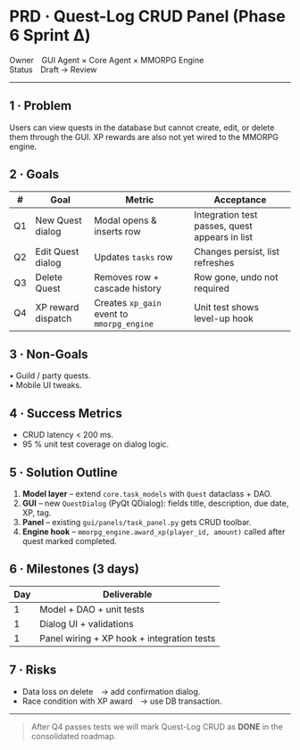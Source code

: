 # PRD · Quest-Log CRUD Panel (Phase 6 Sprint Δ)

Owner GUI Agent × Core Agent × MMORPG Engine  
Status Draft → Review

---

## 1 · Problem
Users can view quests in the database but cannot create, edit, or delete them through the GUI. XP rewards are also not yet wired to the MMORPG engine.

## 2 · Goals
| # | Goal | Metric | Acceptance |
|---|------|--------|------------|
| Q1 | New Quest dialog | Modal opens & inserts row | Integration test passes, quest appears in list |
| Q2 | Edit Quest dialog | Updates `tasks` row | Changes persist, list refreshes |
| Q3 | Delete Quest | Removes row + cascade history | Row gone, undo not required |
| Q4 | XP reward dispatch | Creates `xp_gain` event to `mmorpg_engine` | Unit test shows level-up hook |

## 3 · Non-Goals
• Guild / party quests.  
• Mobile UI tweaks.

## 4 · Success Metrics
* CRUD latency < 200 ms.  
* 95 % unit test coverage on dialog logic.

## 5 · Solution Outline
1. **Model layer** – extend `core.task_models` with `Quest` dataclass + DAO.  
2. **GUI** – new `QuestDialog` (PyQt QDialog): fields title, description, due date, XP, tag.  
3. **Panel** – existing `gui/panels/task_panel.py` gets CRUD toolbar.  
4. **Engine hook** – `mmorpg_engine.award_xp(player_id, amount)` called after quest marked completed.

## 6 · Milestones (3 days)
| Day | Deliverable |
|-----|-------------|
| 1 | Model + DAO + unit tests |
| 1 | Dialog UI + validations |
| 1 | Panel wiring + XP hook + integration tests |

## 7 · Risks
* Data loss on delete → add confirmation dialog.  
* Race condition with XP award → use DB transaction.

---

> After Q4 passes tests we will mark Quest-Log CRUD as **DONE** in the consolidated roadmap. 